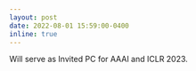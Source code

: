 ```yaml
---
layout: post
date: 2022-08-01 15:59:00-0400
inline: true
---
```


Will serve as Invited PC for AAAI and ICLR 2023.
